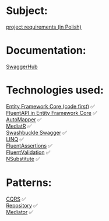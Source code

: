 # Subject:
[project requirements (in Polish)](https://github.com/MPD97/APBD-Project/blob/master/APBD-Advert-Project/docs/APBD-Project.pdf)

# Documentation:
[SwaggerHub](https://app.swaggerhub.com/apis-docs/Private9492/advert-api/v1)

# Technologies used:
[Entity Framework Core (code first)](https://www.entityframeworktutorial.net/efcore/entity-framework-core.aspx) ✅<br />
[FluentAPI in Entity Framework Core](https://www.entityframeworktutorial.net/efcore/fluent-api-in-entity-framework-core.aspx) ✅<br />
[AutoMapper](https://www.google.com) ✅<br />
[MediatR](https://github.com/jbogard/MediatR) ✅<br />
[Swashbuckle Swagger](https://github.com/domaindrivendev/Swashbuckle.AspNetCore) ✅<br />
[LINQ](https://docs.microsoft.com/pl-pl/dotnet/csharp/tutorials/working-with-linq) ✅<br />
[FluentAssertions](https://fluentassertions.com/) ✅<br />
[FluentValidation](https://fluentvalidation.net/) ✅<br />
[NSubstitute](https://github.com/nsubstitute/NSubstitute) ✅<br />

# Patterns:
[CQRS](https://docs.microsoft.com/pl-pl/azure/architecture/patterns/cqrs) ✅<br />
[Repository](https://codewithshadman.com/repository-pattern-csharp/) ✅<br />
[Mediator](https://refactoring.guru/design-patterns/mediator) ✅<br />
